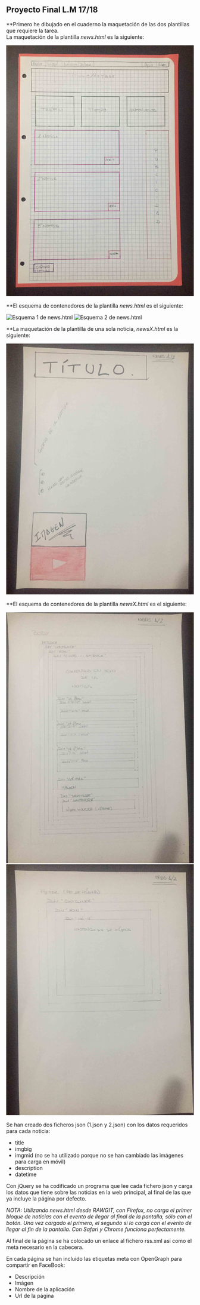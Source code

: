 ## Proyecto Final L.M 17/18  

**Primero he dibujado en el cuaderno la maquetación de las dos plantillas que requiere la tarea.  
La maquetación de la plantilla _news.html_ es la siguiente:  

![Diseño de news.html](/img_readme/news_html_design.JPG)  

**El esquema de contenedores de la plantilla _news.html_ es el siguiente:  

![Esquema 1 de news.html](/img_readme/news_html_schema1.JPG)
![Esquema 2 de news.html](/img_readme/news_html_schema2.JPG)  

**La maquetación de la plantilla de una sola noticia, _newsX.html_ es la siguiente:  

![Diseño de news1.html](/img_readme/news_1_design.JPG)  

**El esquema de contenedores de la plantilla _newsX.html_ es el siguiente:  

![Esquema 1 de news1.html](/img_readme/news_1_schema1.JPG)
![Esquema 2 de news1.html](/img_readme/news_1_schema2.JPG)  


Se han creado dos ficheros json (1.json y 2.json) con los datos requeridos para cada noticia:  

* title
* imgbig
* imgmid (no se ha utilizado porque no se han cambiado las imágenes para carga en móvil)
* description
* datetime  

Con jQuery se ha codificado un programa que lee cada fichero json y carga los datos que tiene sobre las noticias en la web principal, al final de las que ya incluye la página por defecto.

_NOTA: Utilizando _news.html_ desde RAWGIT, con Firefox, no carga el primer bloque de noticias con el evento de llegar al final de la pantalla, sólo con el botón. Una vez cargado el primero, el segundo si lo carga con el evento de llegar al fin de la pantalla.
Con Safari y Chrome funciona perfectamente._  

Al final de la página se ha colocado un enlace al fichero rss.xml así como el meta necesario en la cabecera.

En cada página se han incluido las etiquetas meta con OpenGraph para compartir en FaceBook:  
* Descripción
* Imágen
* Nombre de la aplicación
* Url de la página


  









